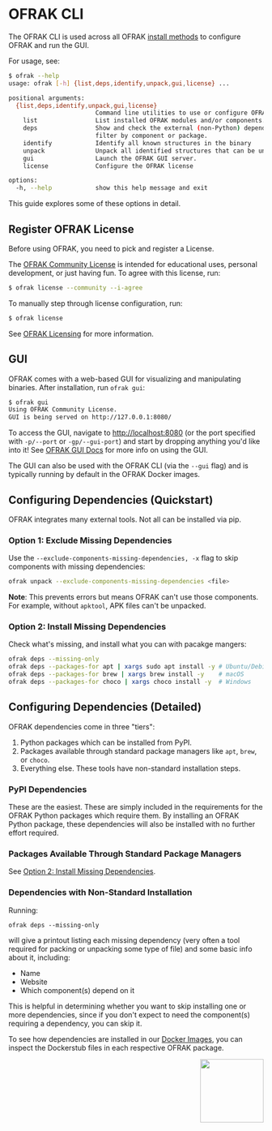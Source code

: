 # OFRAK CLI
The OFRAK CLI is used across all OFRAK [install methods](./install/index.md) to configure OFRAK
and run the GUI.

For usage, see:
```bash
$ ofrak --help
usage: ofrak [-h] {list,deps,identify,unpack,gui,license} ...

positional arguments:
  {list,deps,identify,unpack,gui,license}
                        Command line utilities to use or configure OFRAK
    list                List installed OFRAK modules and/or components.
    deps                Show and check the external (non-Python) dependencies of OFRAK components. Can show the brew/apt install packages for dependencies, and
                        filter by component or package.
    identify            Identify all known structures in the binary
    unpack              Unpack all identified structures that can be unpacked with OFRAK
    gui                 Launch the OFRAK GUI server.
    license             Configure the OFRAK license

options:
  -h, --help            show this help message and exit
```

This guide explores some of these options in detail.

## Register OFRAK License
Before using OFRAK, you need to pick and register a License.

The [OFRAK Community License](license.md#ofrak-community-license-agreement) is intended for
educational uses, personal development, or just having fun. To agree with this license, run:

```bash
$ ofrak license --community --i-agree
```

To manually step through license configuration, run:
```bash
$ ofrak license
```

See [OFRAK Licensing](https://ofrak.com/license/) for more information.

## GUI
OFRAK comes with a web-based GUI for visualizing and manipulating binaries.
After installation, run `ofrak gui`:

```bash
$ ofrak gui
Using OFRAK Community License.
GUI is being served on http://127.0.0.1:8080/
```

To access the GUI, navigate to <http://localhost:8080> (or the port specified with `-p/--port` or `-gp/--gui-port`) and start by dropping anything you'd like into it!
See [OFRAK GUI Docs](user-guide/gui/minimap.md) for more info on using the GUI.

The GUI can also be used with the OFRAK CLI (via the `--gui` flag) and is typically running by default in the OFRAK Docker images.

## Configuring Dependencies (Quickstart)

OFRAK integrates many external tools. Not all can be installed via pip.

### Option 1: Exclude Missing Dependencies

Use the `--exclude-components-missing-dependencies, -x` flag to skip components with missing dependencies:

```bash
ofrak unpack --exclude-components-missing-dependencies <file>
```

**Note**: This prevents errors but means OFRAK can't use those components.
For example, without `apktool`, APK files can't be unpacked.

### Option 2: Install Missing Dependencies

Check what's missing, and install what you can with pacakge mangers:

```bash
ofrak deps --missing-only
ofrak deps --packages-for apt | xargs sudo apt install -y # Ubuntu/Debian
ofrak deps --packages-for brew | xargs brew install -y    # macOS
ofrak deps --packages-for choco | xargs choco install -y  # Windows 
```

## Configuring Dependencies (Detailed)

OFRAK dependencies come in three "tiers":

1. Python packages which can be installed from PyPI.
2. Packages available through standard package managers like `apt`, `brew`, or `choco`.
3. Everything else. These tools have non-standard installation steps.

### PyPI Dependencies
These are the easiest.
These are simply included in the requirements for the OFRAK Python packages which require them. 
By installing an OFRAK Python package, these dependencies will also be installed with no 
further effort required.

### Packages Available Through Standard Package Managers
See [Option 2: Install Missing Dependencies](#option-2--install-missing-dependencies).

### Dependencies with Non-Standard Installation
Running:

```shell
ofrak deps --missing-only
```
will give a printout listing each missing dependency (very often a tool required for packing or 
unpacking some type of file) and some basic info about it, including:

- Name
- Website
- Which component(s) depend on it

This is helpful in determining whether you want to skip installing one or more dependencies, 
since if you don't expect to need the component(s) requiring a dependency, you can skip it.

To see how dependencies are installed in our [Docker Images](./install/docker.md), you can inspect
the Dockerstub files in each respective OFRAK package.

<div align="right">
<img src="./assets/square_02.png" width="125" height="125">
</div>

